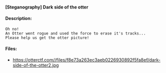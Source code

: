 #### [Steganography] Dark side of the otter  

#### Description:   

```
Oh no!
An Otter went rogue and used the force to erase it's tracks...
Please help us get the otter picture!
```

#### Files:   

* https://otterctf.com//files/f8e73a263ec3aeb0226930892f5fa8ef/dark-side-of-the-otter2.jpg  
